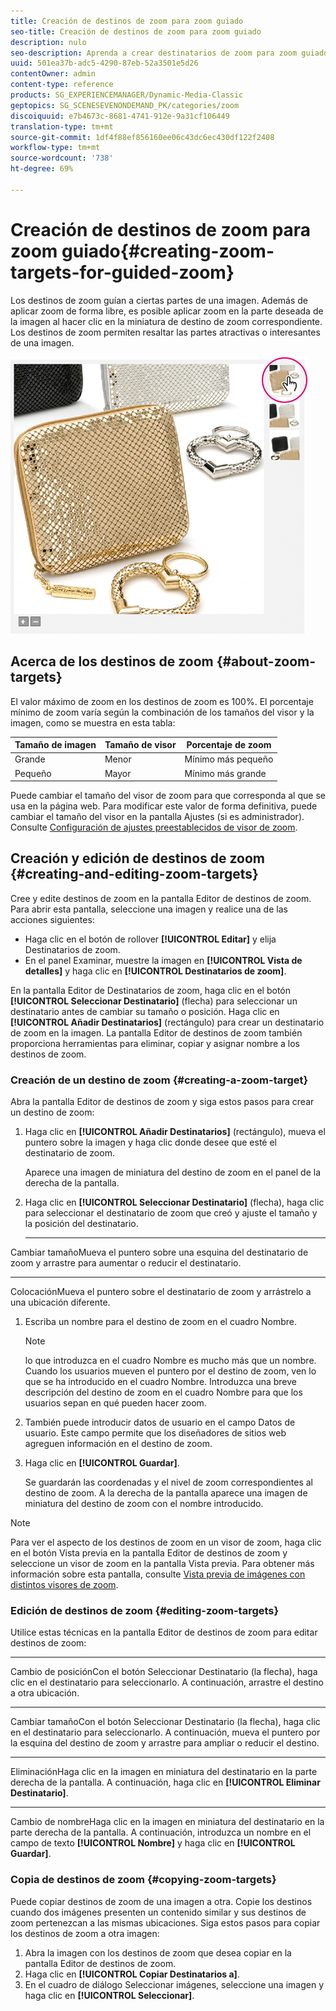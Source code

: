 ```yaml
---
title: Creación de destinos de zoom para zoom guiado
seo-title: Creación de destinos de zoom para zoom guiado
description: nulo
seo-description: Aprenda a crear destinatarios de zoom para zoom guiado.
uuid: 501ea37b-adc5-4290-87eb-52a3501e5d26
contentOwner: admin
content-type: reference
products: SG_EXPERIENCEMANAGER/Dynamic-Media-Classic
geptopics: SG_SCENESEVENONDEMAND_PK/categories/zoom
discoiquuid: e7b4673c-8681-4741-912e-9a31cf106449
translation-type: tm+mt
source-git-commit: 1df4f88ef856160ee06c43dc6ec430df122f2408
workflow-type: tm+mt
source-wordcount: '738'
ht-degree: 69%

---
```



# Creación de destinos de zoom para zoom guiado{#creating-zoom-targets-for-guided-zoom}

Los destinos de zoom guían a ciertas partes de una imagen. Además de aplicar zoom de forma libre, es posible aplicar zoom en la parte deseada de la imagen al hacer clic en la miniatura de destino de zoom correspondiente. Los destinos de zoom permiten resaltar las partes atractivas o interesantes de una imagen.

![Creación de destinos de zoom para zoom guiado](/help/assets/zo_guided_zoom.png)

## Acerca de los destinos de zoom {#about-zoom-targets}

El valor máximo de zoom en los destinos de zoom es 100%. El porcentaje mínimo de zoom varía según la combinación de los tamaños del visor y la imagen, como se muestra en esta tabla:

| Tamaño de imagen | Tamaño de visor | Porcentaje de zoom |
|--- |--- |--- |
| Grande | Menor | Mínimo más pequeño |
| Pequeño | Mayor | Mínimo más grande |

Puede cambiar el tamaño del visor de zoom para que corresponda al que se usa en la página web. Para modificar este valor de forma definitiva, puede cambiar el tamaño del visor en la pantalla Ajustes (si es administrador). Consulte [Configuración de ajustes preestablecidos de visor de zoom](setting-zoom-viewer-presets.md#setting_up_zoom_viewer_presets).

## Creación y edición de destinos de zoom  {#creating-and-editing-zoom-targets}

Cree y edite destinos de zoom en la pantalla Editor de destinos de zoom. Para abrir esta pantalla, seleccione una imagen y realice una de las acciones siguientes:

* Haga clic en el botón de rollover **[!UICONTROL Editar]** y elija Destinatarios de zoom.
* En el panel Examinar, muestre la imagen en **[!UICONTROL Vista de detalles]** y haga clic en **[!UICONTROL Destinatarios de zoom]**.

En la pantalla Editor de Destinatarios de zoom, haga clic en el botón **[!UICONTROL Seleccionar Destinatario]** (flecha) para seleccionar un destinatario antes de cambiar su tamaño o posición. Haga clic en **[!UICONTROL Añadir Destinatarios]** (rectángulo) para crear un destinatario de zoom en la imagen. La pantalla Editor de destinos de zoom también proporciona herramientas para eliminar, copiar y asignar nombre a los destinos de zoom.

### Creación de un destino de zoom  {#creating-a-zoom-target}

Abra la pantalla Editor de destinos de zoom y siga estos pasos para crear un destino de zoom:

1. Haga clic en **[!UICONTROL Añadir Destinatarios]** (rectángulo), mueva el puntero sobre la imagen y haga clic donde desee que esté el destinatario de zoom.

   Aparece una imagen de miniatura del destino de zoom en el panel de la derecha de la pantalla.

1. Haga clic en **[!UICONTROL Seleccionar Destinatario]** (flecha), haga clic para seleccionar el destinatario de zoom que creó y ajuste el tamaño y la posición del destinatario.

   * ****
Cambiar tamañoMueva el puntero sobre una esquina del destinatario de zoom y arrastre para aumentar o reducir el destinatario.

   * ****
ColocaciónMueva el puntero sobre el destinatario de zoom y arrástrelo a una ubicación diferente.

1. Escriba un nombre para el destino de zoom en el cuadro Nombre. 

   >[!NOTE]
   >
   >lo que introduzca en el cuadro Nombre es mucho más que un nombre. Cuando los usuarios mueven el puntero por el destino de zoom, ven lo que se ha introducido en el cuadro Nombre. Introduzca una breve descripción del destino de zoom en el cuadro Nombre para que los usuarios sepan en qué pueden hacer zoom.

1. También puede introducir datos de usuario en el campo Datos de usuario. Este campo permite que los diseñadores de sitios web agreguen información en el destino de zoom.
1. Haga clic en **[!UICONTROL Guardar]**.

   Se guardarán las coordenadas y el nivel de zoom correspondientes al destino de zoom. A la derecha de la pantalla aparece una imagen de miniatura del destino de zoom con el nombre introducido.

>[!NOTE]
>
>Para ver el aspecto de los destinos de zoom en un visor de zoom, haga clic en el botón Vista previa en la pantalla Editor de destinos de zoom y seleccione un visor de zoom en la pantalla Vista previa. Para obtener más información sobre esta pantalla, consulte [Vista previa de imágenes con distintos visores de zoom](previewing-image-assets-different-zoom.md#previewing_image_assets_with_different_zoom_viewers).

### Edición de destinos de zoom  {#editing-zoom-targets}

Utilice estas técnicas en la pantalla Editor de destinos de zoom para editar destinos de zoom:

* ****
Cambio de posiciónCon el botón Seleccionar Destinatario (la flecha), haga clic en el destinatario para seleccionarlo. A continuación, arrastre el destino a otra ubicación.

* ****
Cambiar tamañoCon el botón Seleccionar Destinatario (la flecha), haga clic en el destinatario para seleccionarlo. A continuación, mueva el puntero por la esquina del destino de zoom y arrastre para ampliar o reducir el destino.

* ****
EliminaciónHaga clic en la imagen en miniatura del destinatario en la parte derecha de la pantalla. A continuación, haga clic en **[!UICONTROL Eliminar Destinatario]**.

* ****
Cambio de nombreHaga clic en la imagen en miniatura del destinatario en la parte derecha de la pantalla. A continuación, introduzca un nombre en el campo de texto **[!UICONTROL Nombre]** y haga clic en **[!UICONTROL Guardar]**.

### Copia de destinos de zoom {#copying-zoom-targets}

Puede copiar destinos de zoom de una imagen a otra. Copie los destinos cuando dos imágenes presenten un contenido similar y sus destinos de zoom pertenezcan a las mismas ubicaciones. Siga estos pasos para copiar los destinos de zoom a otra imagen:

1. Abra la imagen con los destinos de zoom que desea copiar en la pantalla Editor de destinos de zoom.
1. Haga clic en **[!UICONTROL Copiar Destinatarios a]**.
1. En el cuadro de diálogo Seleccionar imágenes, seleccione una imagen y haga clic en **[!UICONTROL Seleccionar]**.

